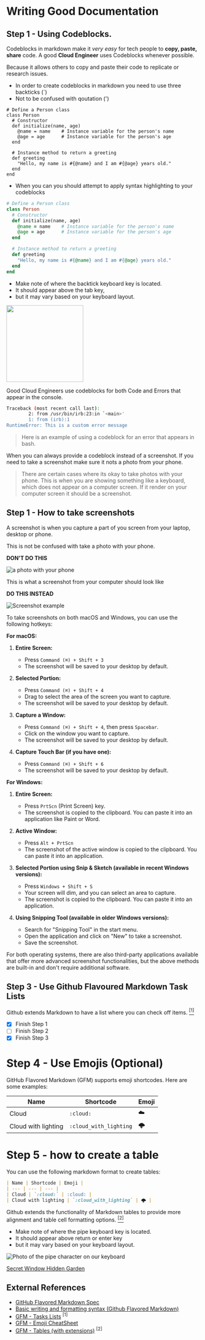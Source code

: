 # Writing Good Documentation

## Step 1 - Using Codeblocks.

Codeblocks in markdown make it *very easy* for tech people to **copy, paste, share** code.
A good __Cloud Engineer__ uses Codeblocks whenever possible.

Because it allows others to copy and paste their code to replicate or research issues.


- In order to create codeblocks in markdown you need to use three backticks (`)
- Not to be confused with qoutation (')

```
# Define a Person class
class Person
  # Constructor
  def initialize(name, age)
    @name = name    # Instance variable for the person's name
    @age = age      # Instance variable for the person's age
  end

  # Instance method to return a greeting
  def greeting
    "Hello, my name is #{@name} and I am #{@age} years old."
  end
end
```

- When you can you should attempt to apply syntax highlighting to your codeblocks

```ruby
# Define a Person class
class Person
  # Constructor
  def initialize(name, age)
    @name = name    # Instance variable for the person's name
    @age = age      # Instance variable for the person's age
  end

  # Instance method to return a greeting
  def greeting
    "Hello, my name is #{@name} and I am #{@age} years old."
  end
end
```

- Make note of where the backtick keyboard key is located.
- It should appear above the tab key, 
- but it may vary based on your keyboard layout.

<img width="200px" src="assets/backtick-key.jpg" />

Good Cloud Engineers use codeblocks for both Code and Errors that appear in the console.



```bash
Traceback (most recent call last):
        2: from /usr/bin/irb:23:in `<main>'
        1: from (irb):1
RuntimeError: This is a custom error message
```

> Here is an example of using a codeblock for an error that appears in bash.

When you can always provide a codeblock instead of a screenshot.
If you need to take a screenshot make sure it nots a photo from your phone.

> There are certain cases where its okay to take photos with your phone. This is when you are showing something like a keyboard, which does not appear on a computer screen. If it render on your computer screen it should be a screenshot.

## Step 1 - How to take screenshots

A screenshot is when you capture a part of you screen from your laptop, desktop or phone.

This is not be confused with take a photo with your phone.

**DON'T DO THIS**

![a photo with your phone](assets/phone-photo.jpg)

This is what a screenshot from your computer should look like

**DO THIS INSTEAD**

![Screenshot example](screenshot-example.jpg)

To take screenshots on both macOS and Windows, you can use the following hotkeys:

**For macOS:**

1. **Entire Screen:** 
   - Press `Command (⌘) + Shift + 3`
   - The screenshot will be saved to your desktop by default.

2. **Selected Portion:**
   - Press `Command (⌘) + Shift + 4` 
   - Drag to select the area of the screen you want to capture.
   - The screenshot will be saved to your desktop by default.

3. **Capture a Window:** 
   - Press `Command (⌘) + Shift + 4`, then press `Spacebar`.
   - Click on the window you want to capture.
   - The screenshot will be saved to your desktop by default.

4. **Capture Touch Bar (if you have one):**
   - Press `Command (⌘) + Shift + 6`
   - The screenshot will be saved to your desktop by default.

**For Windows:**

1. **Entire Screen:** 
   - Press `PrtScn` (Print Screen) key.
   - The screenshot is copied to the clipboard. You can paste it into an application like Paint or Word.

2. **Active Window:** 
   - Press `Alt + PrtScn`
   - The screenshot of the active window is copied to the clipboard. You can paste it into an application.

3. **Selected Portion using Snip & Sketch (available in recent Windows versions):**
   - Press `Windows + Shift + S`
   - Your screen will dim, and you can select an area to capture.
   - The screenshot is copied to the clipboard. You can paste it into an application.

4. **Using Snipping Tool (available in older Windows versions):**
   - Search for "Snipping Tool" in the start menu.
   - Open the application and click on "New" to take a screenshot.
   - Save the screenshot.

For both operating systems, there are also third-party applications available that offer more advanced screenshot functionalities, but the above methods are built-in and don't require additional software.



## Step 3 - Use Github Flavoured Markdown Task Lists

Github extends Markdown to have a list where you can check off items. [<sup>[1]</sup>](#external-references)

- [x] Finish Step 1
- [ ] Finish Step 2
- [x] Finish Step 3

# Step 4 - Use Emojis (Optional)

GitHub Flavored Markdown (GFM) supports emoji shortcodes.
Here are some examples:

| Name | Shortcode | Emoji |
| --- | --- | --- |
| Cloud | `:cloud:` | :cloud: |
| Cloud with lighting | `:cloud_with_lighting` | 🌩️ |

# Step 5 - how to create a table


You can use the following markdown format to create tables:

```md
| Name | Shortcode | Emoji |
| --- | --- | --- |
| Cloud | `:cloud:` | :cloud: |
| Cloud with lighting | `:cloud_with_lighting` | 🌩️ |
```
Github extends the functionality of Markdown tables to provide more alignment and table cell formatting options. [<sup>[2]</sup>](#external-references)

- Make note of where the pipe keyboard key is located.
- It should appear above return or enter key
- but it may vary based on your keyboard layout.

![Photo of the pipe character on our keyboard](assets/pipe-char.jpg)

[Secret Window Hidden Garden](secret-window/hidden-garden.md)


## External References

- [GitHub Flavored Markdown Spec](https://github.github.com/gfm/)
- [Basic writing and formatting syntax (Github Flavored Markdown)](https://docs.github.com/en/get-started/writing-on-github/getting-started-with-writing-and-formatting-on-github/basic-writing-and-formatting-syntax#quoting-text) 
- [GFM - Tasks Lists](https://docs.github.com/en/get-started/writing-on-github/getting-started-with-writing-and-formatting-on-github/basic-writing-and-formatting-syntax#task-lists)  <sup>[1]</sup>
- [GFM - Emoji CheatSheet](https://github.com/ikatyang/emoji-cheat-sheet)
- [GFM - Tables (with extensions)](https://github.github.com/gfm/#tables-extension-) <sup>[2]</sup>
